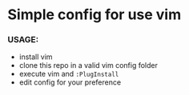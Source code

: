 # Simple config for use vim

### USAGE:
  * install vim
  * clone this repo in a valid vim config folder
  * execute vim and `:PlugInstall`
  * edit config for your preference 
